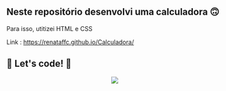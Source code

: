 ## Neste repositório desenvolvi uma calculadora 🙃

Para isso, utitizei HTML e CSS 

Link : https://renataffc.github.io/Calculadora/

## 🚀 Let's code! 🚀

<div align="center">
<img src="https://user-images.githubusercontent.com/97262523/188287323-16d6d198-ef5b-4674-9b81-1bb5a0acad53.png">
</div>

